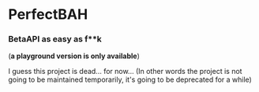 # PerfectBAH
### BetaAPI as easy as f**k
(**a playground version is only available**)

I guess this project is dead... for now... (In other words the project is not going to be maintained temporarily, it's going to be deprecated for a while)
